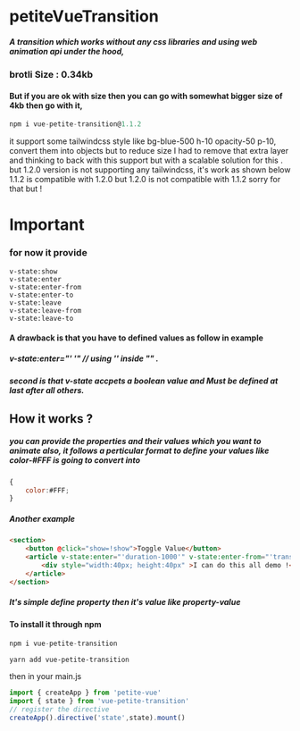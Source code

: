 # petiteVueTransition
##### A transition which works without any css libraries and using web animation api under the hood,
### brotli Size : 0.34kb
#### But if you are ok with size then you can go with somewhat bigger size of 4kb then go with it,
```javascript
npm i vue-petite-transition@1.1.2
```
it support some tailwindcss style like bg-blue-500 h-10 opacity-50 p-10, convert them into objects but to reduce size I had to remove that extra layer and thinking to back with this support but with a scalable solution for this . but 1.2.0 version is not supporting any tailwindcss, it's work as shown below 1.1.2 is compatible with 1.2.0 but 1.2.0 is not compatible with 1.1.2 sorry for that but !
# Important 
### for now it provide 
	v-state:show
	v-state:enter
	v-state:enter-from
	v-state:enter-to
	v-state:leave
	v-state:leave-from
	v-state:leave-to
#### A drawback is that you have to defined values as follow in example
##### v-state:enter="' '" // using '' inside "" .
##### second is that v-state accpets a boolean value and Must be defined at last after all others. 

## How it works ?
##### you can provide the properties and their values which you want to animate also, it follows a perticular format to define your values like color-#FFF is going to convert into 
```javascript
{
	color:#FFF;
}
```
##### Another example 
```html
<section>
	<button @click="show=!show">Toggle Value</button>
	<article v-state:enter="'duration-1000'" v-state:enter-from="'transform-scale(0.9) opacity-0.2'" v-state:enter-to="'transform-scale(1) opacity-1'" v-state:leave="'duration-1000'" v-state:leave-from="'transform-translateX(0px) backgroundColor-#FF00'" v-state:leave-to="'backgroundColor-#FFF transform-translateX(10px)'" x-state:show="show">
		<div style="width:40px; height:40px" >I can do this all demo !</div>
	</article>
</section>
```
##### It's simple define property then it's value like property-value 

#### To install it through npm 

```javascript
npm i vue-petite-transition
```

```yarn
yarn add vue-petite-transition
```

then in your main.js 
```javascript
import { createApp } from 'petite-vue'
import { state } from 'vue-petite-transition'
// register the directive
createApp().directive('state',state).mount()
```
